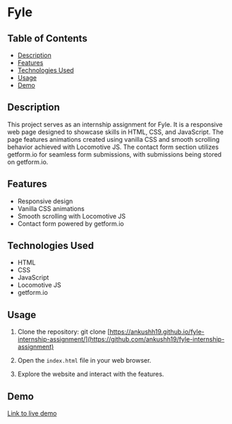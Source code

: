 # Fyle

## Table of Contents

- [Description](#description)
- [Features](#features)
- [Technologies Used](#technologies-used)
- [Usage](#usage)
- [Demo](#demo)

## Description

This project serves as an internship assignment for Fyle. It is a responsive web page designed to showcase skills in HTML, CSS, and JavaScript. The page features animations created using vanilla CSS and smooth scrolling behavior achieved with Locomotive JS. The contact form section utilizes getform.io for seamless form submissions, with submissions being stored on getform.io.

## Features

- Responsive design
- Vanilla CSS animations
- Smooth scrolling with Locomotive JS
- Contact form powered by getform.io

## Technologies Used

- HTML
- CSS
- JavaScript
- Locomotive JS
- getform.io

## Usage

1. Clone the repository: git clone [https://ankushh19.github.io/fyle-internship-assignment/](https://github.com/ankushh19/fyle-internship-assignment)

2. Open the `index.html` file in your web browser.

3. Explore the website and interact with the features.

## Demo

[Link to live demo](https://ankushh19.github.io/fyle-internship-assignment/)



